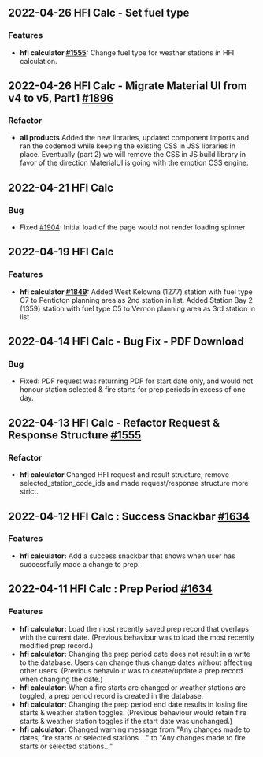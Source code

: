 ## 2022-04-26 HFI Calc - Set fuel type

### Features

- **hfi calculator [#1555](https://github.com/bcgov/wps/issues/1555):** Change fuel type for weather stations in HFI calculation.

## 2022-04-26 HFI Calc - Migrate Material UI from v4 to v5, Part1 [#1896](https://app.zenhub.com/workspaces/wildfire-predictive-services-5e321393e038fba5bbe203b8/issues/bcgov/wps/1896)

### Refactor

- **all products** Added the new libraries, updated component imports and ran the codemod while keeping the existing CSS in JSS libraries in place. Eventually (part 2) we will remove the CSS in JS build library in favor of the direction MaterialUI is going with the emotion CSS engine.

## 2022-04-21 HFI Calc

### Bug

- Fixed [#1904](https://github.com/bcgov/wps/issues/1904): Initial load of the page would not render loading spinner

## 2022-04-19 HFI Calc

### Features

- **hfi calculator [#1849](https://github.com/bcgov/wps/issues/1849):** Added West Kelowna (1277) station with fuel type C7 to Penticton planning area as 2nd station in list. Added Station Bay 2 (1359) station with fuel type C5 to Vernon planning area as 3rd station in list

## 2022-04-14 HFI Calc - Bug Fix - PDF Download

### Bug

- Fixed: PDF request was returning PDF for start date only, and would not honour station selected & fire starts for prep periods in excess of one day.

## 2022-04-13 HFI Calc - Refactor Request & Response Structure [#1555](https://github.com/bcgov/wps/issues/1555)

### Refactor

- **hfi calculator** Changed HFI request and result structure, remove selected_station_code_ids and made request/response structure more strict.

## 2022-04-12 HFI Calc : Success Snackbar [#1634](https://github.com/bcgov/wps/issues/1634)

### Features

- **hfi calculator:** Add a success snackbar that shows when user has successfully made a change to prep.

## 2022-04-11 HFI Calc : Prep Period [#1634](https://github.com/bcgov/wps/issues/1634)

### Features

- **hfi calculator:** Load the most recently saved prep record that overlaps with the current date. (Previous behaviour was to load the most recently modified prep record.)
- **hfi calculator:** Changing the prep period date does not result in a write to the database. Users can change thus change dates without affecting other users. (Previous behaviour was to create/update a prep record when changing the date.)
- **hfi calculator:** When a fire starts are changed or weather stations are toggled, a prep period record is created in the database.
- **hfi calculator:** Changing the prep period end date results in losing fire starts & weather station toggles. (Previous behaviour would retain fire starts & weather station toggles if the start date was unchanged.)
- **hfi calculator:** Changed warning message from "Any changes made to dates, fire starts or selected stations ..." to "Any changes made to fire starts or selected stations..."
